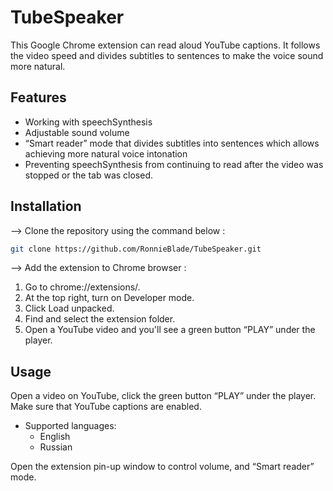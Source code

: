 # TubeSpeaker
This Google Chrome extension can read aloud YouTube captions. It follows the video speed and divides subtitles to sentences to make the voice sound more natural.

## Features
* Working with speechSynthesis
* Adjustable sound volume
* “Smart reader” mode that divides subtitles into sentences which allows achieving more natural voice intonation
* Preventing speechSynthesis from continuing to read after the video was stopped or the tab was closed.

## Installation

--> Clone the repository using the command below :
```bash
git clone https://github.com/RonnieBlade/TubeSpeaker.git

```

--> Add the extension to Chrome browser :
  1. Go to chrome://extensions/.
  2. At the top right, turn on Developer mode.
  3. Click Load unpacked.
  4. Find and select the extension folder.
  5. Open a YouTube video and you'll see a green button “PLAY” under the player.
  
## Usage
Open a video on YouTube, click the green button “PLAY” under the player. Make sure that YouTube captions are enabled.
  - Supported languages:
    - English
    - Russian
    
Open the extension pin-up window to control volume, and “Smart reader” mode.
